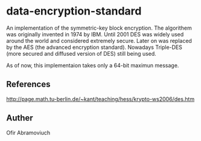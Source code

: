 # data-encryption-standard

An implementation of the symmetric-key block encryption. The algorithem was originally invented in 1974 by IBM.
Until 2001 DES was widely used around the world and considered extremely secure. Later on was replaced by the AES (the advanced encryption standard).
Nowadays Triple-DES (more secured and diffused version of DES) still being used.

As of now, this implementaion takes only a 64-bit maximun message.

## References
http://page.math.tu-berlin.de/~kant/teaching/hess/krypto-ws2006/des.htm

## Auther
Ofir Abramoviuch
